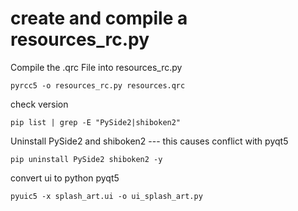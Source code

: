 # create and compile a resources_rc.py

Compile the .qrc File into resources_rc.py
```
pyrcc5 -o resources_rc.py resources.qrc
```
check version
```
pip list | grep -E "PySide2|shiboken2"
```

Uninstall PySide2 and shiboken2 --- this causes conflict with pyqt5
```
pip uninstall PySide2 shiboken2 -y
```
convert ui to python pyqt5
```
pyuic5 -x splash_art.ui -o ui_splash_art.py
```

